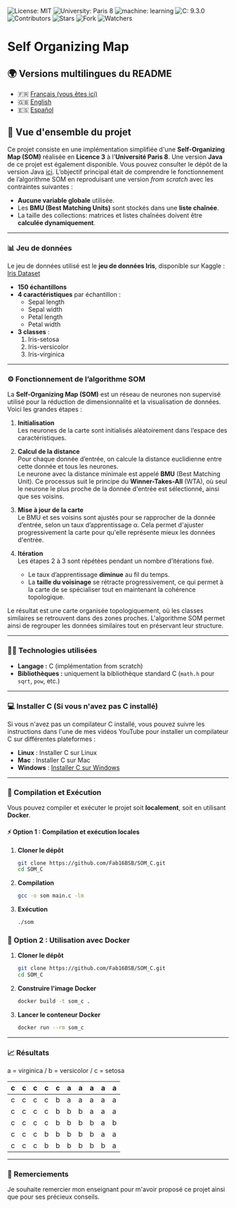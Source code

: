![License: MIT](https://img.shields.io/badge/Licence-MIT-green)
![University: Paris 8](https://img.shields.io/badge/University-Paris%208-red)
![machine: learning](https://img.shields.io/badge/machine-learning-blue)
![C: 9.3.0](https://img.shields.io/badge/c-9.3.0-brightgreen)
![Contributors](https://img.shields.io/badge/contributor-1-orange)
![Stars](https://img.shields.io/github/stars/Fab16BSB/SOM_C?color=orange)
![Fork](https://img.shields.io/github/forks/Fab16BSB/SOM_C?color=orange)
![Watchers](https://img.shields.io/github/watchers/Fab16BSB/SOM_C?color=orange)


<h1> Self Organizing Map </h1>

## 🌍 Versions multilingues du README

- 🇫🇷 [Français (vous êtes ici)](#)
- 🇬🇧 [English](./README.md)
- 🇪🇸 [Español](./README.es.md)

## 📘 Vue d'ensemble du projet

Ce projet consiste en une implémentation simplifiée d'une **Self-Organizing Map (SOM)** réalisée en **Licence 3** à l'**Université Paris 8**. Une version **Java** de ce projet est également disponible. Vous pouvez consulter le dépôt de la version Java [ici](https://github.com/Fab16BSB/SOM_JAVA). L’objectif principal était de comprendre le fonctionnement de l’algorithme SOM en reproduisant une version *from scratch* avec les contraintes suivantes :

- **Aucune variable globale** utilisée.  
- Les **BMU (Best Matching Units)** sont stockés dans une **liste chaînée**.  
- La taille des collections: matrices et listes chaînées doivent être **calculée dynamiquement**.  

---

### 📊 Jeu de données

Le jeu de données utilisé est le **jeu de données Iris**, disponible sur Kaggle :  
[Iris Dataset](https://www.kaggle.com/uciml/iris)

- **150 échantillons**  
- **4 caractéristiques** par échantillon :  
  - Sepal length  
  - Sepal width  
  - Petal length  
  - Petal width  
- **3 classes** :  
  1. Iris-setosa  
  2. Iris-versicolor  
  3. Iris-virginica  

---

### ⚙️ Fonctionnement de l’algorithme SOM

La **Self-Organizing Map (SOM)** est un réseau de neurones non supervisé utilisé pour la réduction de dimensionnalité et la visualisation de données. Voici les grandes étapes :

1. **Initialisation**  
   Les neurones de la carte sont initialisés aléatoirement dans l’espace des caractéristiques.  

2. **Calcul de la distance**  
   Pour chaque donnée d’entrée, on calcule la distance euclidienne entre cette donnée et tous les neurones.  
   Le neurone avec la distance minimale est appelé **BMU** (Best Matching Unit). Ce processus suit le principe du **Winner-Takes-All** (WTA), où seul le neurone le plus proche de la donnée d'entrée est sélectionné, ainsi que ses voisins.

3. **Mise à jour de la carte**  
   Le BMU et ses voisins sont ajustés pour se rapprocher de la donnée d’entrée, selon un taux d’apprentissage α. Cela permet d'ajuster progressivement la carte pour qu'elle représente mieux les données d'entrée.

4. **Itération**  
   Les étapes 2 à 3 sont répétées pendant un nombre d’itérations fixé.  
   - Le taux d’apprentissage **diminue** au fil du temps.  
   - La **taille du voisinage** se rétracte progressivement, ce qui permet à la carte de se spécialiser tout en maintenant la cohérence topologique.

Le résultat est une carte organisée topologiquement, où les classes similaires se retrouvent dans des zones proches. L'algorithme SOM permet ainsi de regrouper les données similaires tout en préservant leur structure.

---

### 🧑‍💻 Technologies utilisées

- **Langage :** C (implémentation from scratch)  
- **Bibliothèques :** uniquement la bibliothèque standard C (`math.h` pour `sqrt`, `pow`, etc.)

---

### 💻 Installer C (Si vous n'avez pas C installé)

Si vous n'avez pas un compilateur C installé, vous pouvez suivre les instructions dans l'une de mes vidéos YouTube pour installer un compilateur C sur différentes plateformes :

- **Linux** : Installer C sur Linux
- **Mac** : Installer C sur Mac
- **Windows** : [Installer C sur Windows](https://www.youtube.com/watch?v=MNPhTlvzSIA)

---

### 📝 Compilation et Exécution

Vous pouvez compiler et exécuter le projet soit **localement**, soit en utilisant **Docker**.

#### ⚡ Option 1 : Compilation et exécution locales

1. **Cloner le dépôt**

   ```bash
   git clone https://github.com/Fab16BSB/SOM_C.git
   cd SOM_C
   ```
2. **Compilation**

   ```bash
   gcc -o som main.c -lm
   ```

3. **Exécution**

   ```bash
   ./som
   ````

### 🐳 Option 2 : Utilisation avec Docker

1. **Cloner le dépôt**
   
    ```bash
    git clone https://github.com/Fab16BSB/SOM_C.git
    cd SOM_C
    ```

2. **Construire l'image Docker**

    ```bash
    docker build -t som_c .
    ```

3. **Lancer le conteneur Docker**
   
    ```bash
    docker run --rm som_c
    ```

---

### 📈 Résultats
a = virginica / b = versicolor / c = setosa  

| c | c | c | c | c | a | a | a | a | a |
|---|---|---|---|---|---|---|---|---|---|
| c | c | c | c | b | a | a | a | a | a |
| c | c | c | c | b | b | b | a | a | a |
| c | c | c | c | b | b | b | b | a | b |
| c | c | c | b | b | b | b | b | a | a |
| c | c | c | b | b | b | b | b | b | a |

---

### 🙌 Remerciements
Je souhaite remercier mon enseignant pour m'avoir proposé ce projet ainsi que pour ses précieux conseils.


